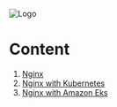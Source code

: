![Logo](https://github.com/mithunvikram/nginx-docker/blob/master/docs/GeppettoIcon.png?raw=true"Logo")

# Content 
1. [Nginx](Nginx.md)
2. [Nginx with Kubernetes](Nginx-Kubernetes.md)</br>
3. [Nginx with Amazon Eks](Nginx-AmazonEks.md)
